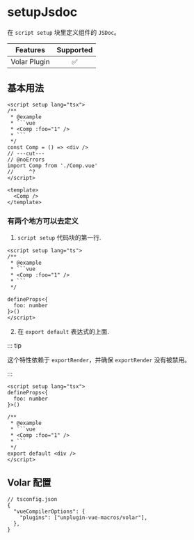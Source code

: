 # setupJsdoc <PackageVersion name="@vue-macros/volar" />

<StabilityLevel level="stable" />

在 `script setup` 块里定义组件的 `JSDoc`。

|   Features   |     Supported      |
| :----------: | :----------------: |
| Volar Plugin | :white_check_mark: |

## 基本用法

````vue twoslash
<script setup lang="tsx">
/**
 * @example
 * ```vue
 * <Comp :foo="1" />
 * ```
 */
const Comp = () => <div />
// ---cut---
// @noErrors
import Comp from './Comp.vue'
//     ^?
</script>

<template>
  <Comp />
</template>
````

### 有两个地方可以去定义

1. `script setup` 代码块的第一行.

````vue
<script setup lang="ts">
/**
 * @example
 * ```vue
 * <Comp :foo="1" />
 * ```
 */

defineProps<{
  foo: number
}>()
</script>
````

2. 在 `export default` 表达式的上面.

::: tip

这个特性依赖于 `exportRender`，并确保 `exportRender` 没有被禁用。

:::

````vue
<script setup lang="tsx">
defineProps<{
  foo: number
}>()

/**
 * @example
 * ```vue
 * <Comp :foo="1" />
 * ```
 */
export default <div />
</script>
````

## Volar 配置

```jsonc {4}
// tsconfig.json
{
  "vueCompilerOptions": {
    "plugins": ["unplugin-vue-macros/volar"],
  },
}
```
